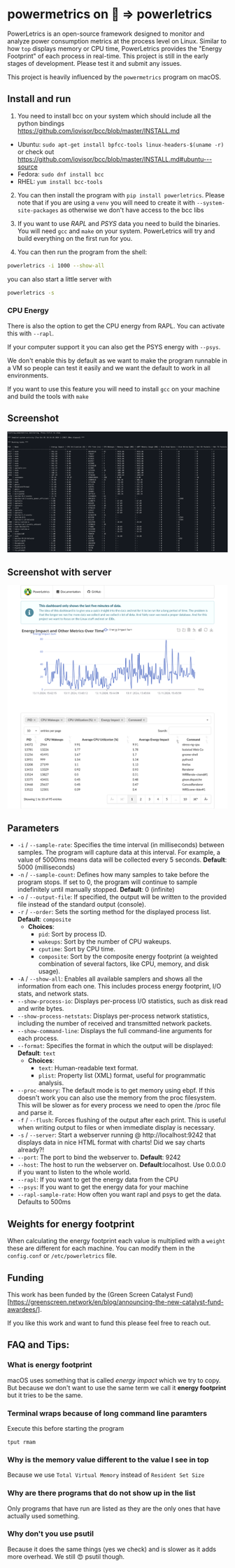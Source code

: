 # powermetrics on 🐧 => powerletrics

PowerLetrics is an open-source framework designed to monitor and analyze power consumption metrics at the process level on Linux. Similar to how `top` displays memory or CPU time, PowerLetrics provides the "Energy Footprint" of each process in real-time. This project is still in the early stages of development. Please test it and submit any issues.

This project is heavily influenced by the `powermetrics` program on macOS.


## Install and run

1. You need to install bcc on your system which should include all the python bindings https://github.com/iovisor/bcc/blob/master/INSTALL.md

- Ubuntu: `sudo apt-get install bpfcc-tools linux-headers-$(uname -r)` or check out https://github.com/iovisor/bcc/blob/master/INSTALL.md#ubuntu---source
- Fedora: `sudo dnf install bcc`
- RHEL: `yum install bcc-tools`

2. You can then install the program with `pip install powerletrics`. Please note that if you are using a `venv` you will need to create it with `--system-site-packages` as otherwise we don't have access to the bcc libs

3. If you want to use *RAPL* and *PSYS* data you need to build the binaries. You will need `gcc` and `make` on your system.
PowerLetrics will try and build everything on the first run for you.

4. You can then run the program from the shell:
```bash
powerletrics -i 1000 --show-all
```

you can also start a little server with
```bash
powerletrics -s
```

### CPU Energy

There is also the option to get the CPU energy from RAPL. You can activate this with ``--rapl``.

If your computer support it you can also get the PSYS energy with ``--psys``.

We don't enable this by default as we want to make the program runnable in a VM so people can test it easily and we want the default to work in all environments.

If you want to use this feature you will need to install `gcc` on your machine and build the tools with `make`

## Screenshot

![How it looks](https://raw.githubusercontent.com/green-kernel/powerletrics/refs/heads/main/Screenshot.png "PowerLetrics in action")

## Screenshot with server

![How the HTML server looks](https://raw.githubusercontent.com/green-kernel/powerletrics/refs/heads/main/Screenshot_Server.png "PowerLetrics bundled HTML server")


## Parameters

- `-i` / `--sample-rate`: Specifies the time interval (in milliseconds) between samples. The program will capture data at this interval. For example, a value of 5000ms means data will be collected every 5 seconds. **Default**: 5000 (milliseconds)
- `-n` / `--sample-count`: Defines how many samples to take before the program stops. If set to 0, the program will continue to sample indefinitely until manually stopped. **Default**: 0 (infinite)
- `-o` / `--output-file`: If specified, the output will be written to the provided file instead of the standard output (console).
- `-r` / `--order`:  Sets the sorting method for the displayed process list. **Default**: `composite`
    - **Choices**:
        - `pid`: Sort by process ID.
        - `wakeups`: Sort by the number of CPU wakeups.
        - `cputime`: Sort by CPU time.
        - `composite`: Sort by the composite energy footprint (a weighted combination of several factors, like CPU, memory, and disk usage).
- `-A` / `--show-all`: Enables all available samplers and shows all the information from each one. This includes process energy footprint, I/O stats, and network stats.
- `--show-process-io`: Displays per-process I/O statistics, such as disk read and write bytes.
- `--show-process-netstats`: Displays per-process network statistics, including the number of received and transmitted network packets.
- `--show-command-line`: Displays the full command-line arguments for each process.
- `--format`: Specifies the format in which the output will be displayed: **Default**: `text`
    - **Choices**:
        - `text`: Human-readable text format.
        - `plist`: Property list (XML) format, useful for programmatic analysis.
- `--proc-memory`: The default mode is to get memory using ebpf. If this doesn't work you can also use the memory from the proc filesystem. This will be slower as for every process we need to open the /proc file and parse it.
- `-f` / `--flush`: Forces flushing of the output after each print. This is useful when writing output to files or when immediate display is necessary.
- `-s` / `--server`: Start a webserver running @ http://localhost:9242 that displays data in nice HTML format with charts! Did we say charts already?!
- `--port`: The port to bind the webserver to. **Default**: 9242
- `--host`: The host to run the webserver on. **Default**:localhost. Use 0.0.0.0 if you want to listen to the whole world.
- `--rapl`: If you want to get the energy data from the CPU
- `--psys`: If you want to get the energy data for your machine
- `--rapl-sample-rate`: How often you want rapl and psys to get the data. Defaults to 500ms


## Weights for energy footprint

When calculating the energy footprint each value is multiplied with a `weight` these are different for each machine. You
can modify them in the `config.conf` or `/etc/powerletrics` file.

## Funding

This work has been funded by the (Green Screen Catalyst Fund)[https://greenscreen.network/en/blog/announcing-the-new-catalyst-fund-awardees/].

If you like this work and want to fund this please feel free to reach out.

## FAQ and Tips:

### What is energy footprint

macOS uses something that is called *energy impact* which we try to copy. But because we don't want to use the same term we call it **energy footprint** but it tries to be the same.

### Terminal wraps because of long command line paramters
Execute this before starting the program

```
tput rmam
```

### Why is the memory value different to the value I see in top
Because we use `Total Virtual Memory` instead of `Resident Set Size`

### Why are there programs that do not show up in the list
Only programs that have run are listed as they are the only ones that have actually used something.

### Why don't you use psutil
Because it does the same things (yes we check) and is slower as it adds more overhead. We still 😍 psutil though.

